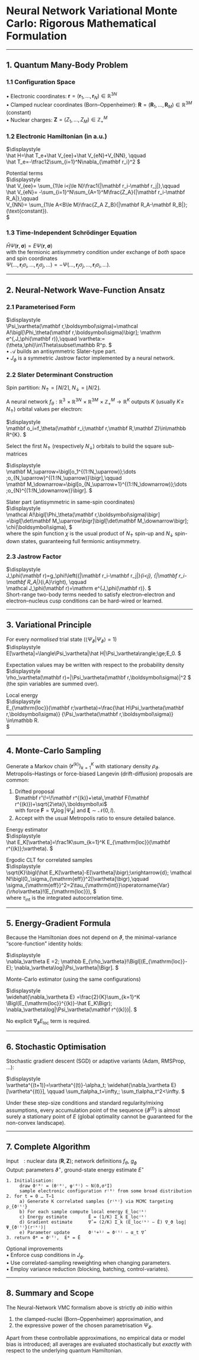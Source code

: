# **Neural Network Variational Monte Carlo: Rigorous Mathematical Formulation**  

---

## **1. Quantum Many-Body Problem**

### 1.1 Configuration Space  
• Electronic coordinates:                           $\mathbf r=(\mathbf r_1,\dots ,\mathbf r_N)\in\mathbb R^{3N}$  
• Clamped nuclear coordinates (Born–Oppenheimer): $\mathbf R=(\mathbf R_1,\dots ,\mathbf R_M)\in\mathbb R^{3M}$ (constant)  
• Nuclear charges:                                  $\mathbf Z=(Z_1,\dots ,Z_M)\in\mathbb Z_+^M$

### 1.2 Electronic Hamiltonian (in a.u.)  
$\displaystyle  
\hat H=\hat T_e+\hat V_{ee}+\hat V_{eN}+V_{NN}, \qquad  
\hat T_e=-\tfrac12\sum_{i=1}^N\nabla_{\mathbf r_i}^2
$  

Potential terms  
$\displaystyle  
\hat V_{ee}= \sum_{1\le i<j\le N}\frac1{|\mathbf r_i-\mathbf r_j|},\qquad  
\hat V_{eN}= -\sum_{i=1}^N\sum_{A=1}^M\frac{Z_A}{|\mathbf r_i-\mathbf R_A|},\qquad  
V_{NN}= \sum_{1\le A<B\le M}\frac{Z_A Z_B}{|\mathbf R_A-\mathbf R_B|}\;(\text{constant}).  
$

### 1.3 Time-Independent Schrödinger Equation  
$\hat H\Psi(\mathbf r,\boldsymbol\sigma)=E\Psi(\mathbf r,\boldsymbol\sigma)$  
with the fermionic antisymmetry condition under exchange of *both* space and spin coordinates  
$\Psi(\dots,\mathbf r_i\sigma_i,\dots,\mathbf r_j\sigma_j,\dots)= -\Psi(\dots,\mathbf r_j\sigma_j,\dots,\mathbf r_i\sigma_i,\dots)$.

---

## **2. Neural-Network Wave-Function Ansatz**

### 2.1 Parameterised Form  
$\displaystyle  
\Psi_\vartheta(\mathbf r,\boldsymbol\sigma)=\mathcal A\!\bigl[\Phi_\theta(\mathbf r,\boldsymbol\sigma)\bigr]\;
\mathrm e^{\,J_\phi(\mathbf r)},\qquad
\vartheta:=(\theta,\phi)\in\Theta\subset\mathbb R^p.
$  
• $\mathcal A$ builds an antisymmetric Slater-type part.  
• $J_\phi$ is a symmetric Jastrow factor implemented by a neural network.

### 2.2 Slater Determinant Construction  
Spin partition: $N_\uparrow=\lceil N/2\rceil,\;N_\downarrow=\lfloor N/2\rfloor$.  

A neural network $f_\theta:\mathbb R^{3}\!\times\mathbb R^{3N}\!\times\mathbb R^{3M}\!\times\mathbb Z_+^M\to\mathbb R^{K}$ outputs *K* (usually $K\!\ge\!N_\uparrow$) orbital values per electron:

$\displaystyle  
\mathbf o_i=f_\theta(\mathbf r_i;\mathbf r,\mathbf R,\mathbf Z)\in\mathbb R^{K}.
$  

Select the first $N_\uparrow$ (respectively $N_\downarrow$) orbitals to build the square sub-matrices  

$\displaystyle  
\mathbf M_\uparrow=\bigl[o_1^{(1:\!N_\uparrow)};\dots ;o_{N_\uparrow}^{(1:\!N_\uparrow)}\bigr],\qquad  
\mathbf M_\downarrow=\bigl[o_{N_\uparrow+1}^{(1:\!N_\downarrow)};\dots ;o_{N}^{(1:\!N_\downarrow)}\bigr].
$  

Slater part (antisymmetric in same-spin coordinates)  
$\displaystyle  
\mathcal A\!\bigl[\Phi_\theta(\mathbf r,\boldsymbol\sigma)\bigr]
       =\bigl[\det\mathbf M_\uparrow\bigr]\bigl[\det\mathbf M_\downarrow\bigr]\;
         \chi(\boldsymbol\sigma),
$  
where the spin function $\chi$ is the usual product of $N_\uparrow$ spin-up and $N_\downarrow$ spin-down states, guaranteeing full fermionic antisymmetry.

### 2.3 Jastrow Factor  
$\displaystyle  
J_\phi(\mathbf r)=g_\phi\!\left(\{|\mathbf r_i-\mathbf r_j|\}_{i<j},
                               \{|\mathbf r_i-\mathbf R_A|\}_{i,A}\right),
\qquad  
\mathcal J_\phi(\mathbf r)=\mathrm e^{J_\phi(\mathbf r)}.
$  
Short-range two-body terms needed to satisfy electron–electron and electron–nucleus cusp conditions can be hard-wired or learned.

---

## **3. Variational Principle**

For every *normalised* trial state ($\langle\Psi_\vartheta|\Psi_\vartheta\rangle=1$)  
$\displaystyle  
E[\vartheta]=\langle\Psi_\vartheta|\hat H|\Psi_\vartheta\rangle\;\ge\;E_0.
$  

Expectation values may be written with respect to the probability density  
$\displaystyle  
\rho_\vartheta(\mathbf r)=|\Psi_\vartheta(\mathbf r,\boldsymbol\sigma)|^2
$  
(the spin variables are summed over).

Local energy  
$\displaystyle  
E_{\mathrm{loc}}(\mathbf r;\vartheta)=\frac{\hat H\Psi_\vartheta(\mathbf r,\boldsymbol\sigma)}
                                           {\Psi_\vartheta(\mathbf r,\boldsymbol\sigma)}
                                          \in\mathbb R.  
$

---

## **4. Monte-Carlo Sampling**

Generate a Markov chain $\{\mathbf r^{(k)}\}_{k=1}^K$ with stationary density $\rho_\vartheta$.  
Metropolis–Hastings or force-biased Langevin (drift-diffusion) proposals are common:

1. Drifted proposal  
   $\mathbf r'\!=\!\mathbf r^{(k)}+\eta\,\mathbf F(\mathbf r^{(k)})+\sqrt{2\eta}\,\boldsymbol\xi$  
   with force $\mathbf F=\nabla_{\mathbf r}\log|\Psi_\vartheta|$ and $\boldsymbol\xi\sim\mathcal N(0,I)$.  
2. Accept with the usual Metropolis ratio to ensure detailed balance.

Energy estimator  
$\displaystyle  
\hat E_K[\vartheta]=\frac1K\sum_{k=1}^K E_{\mathrm{loc}}(\mathbf r^{(k)};\vartheta).
$  

Ergodic CLT for correlated samples  
$\displaystyle  
\sqrt{K}\bigl(\hat E_K[\vartheta]-E[\vartheta]\bigr)\;\xrightarrow{d}\;
\mathcal N\!\bigl(0,\,\sigma_{\mathrm{eff}}^2[\vartheta]\bigr),\qquad
\sigma_{\mathrm{eff}}^2=2\tau_{\mathrm{int}}\operatorname{Var}_{\rho_\vartheta}\!(E_{\mathrm{loc}}),
$  
where $\tau_{\mathrm{int}}$ is the integrated autocorrelation time.

---

## **5. Energy-Gradient Formula**

Because the Hamiltonian does not depend on $\vartheta$, the minimal-variance “score-function” identity holds:

$\displaystyle  
\nabla_\vartheta E
      =2\; \mathbb E_{\rho_\vartheta}\!\Bigl[(E_{\mathrm{loc}}-E)\;
                                                \nabla_\vartheta\log|\Psi_\vartheta|\Bigr].
$  

Monte-Carlo estimator (using the same configurations)  

$\displaystyle  
\widehat{\nabla_\vartheta E}
      =\frac{2}{K}\sum_{k=1}^K
         \Bigl(E_{\mathrm{loc}}^{(k)}-\hat E_K\Bigr)\;
         \nabla_\vartheta\log|\Psi_\vartheta(\mathbf r^{(k)})|.
$  

No explicit $\nabla_\vartheta E_{\mathrm{loc}}$ term is required.

---

## **6. Stochastic Optimisation**

Stochastic gradient descent (SGD) or adaptive variants (Adam, RMSProp, …):

$\displaystyle  
\vartheta^{(t+1)}=\vartheta^{(t)}-\alpha_t\;
                  \widehat{\nabla_\vartheta E}[\vartheta^{(t)}],
\qquad
\sum_t\alpha_t=\infty,\;
\sum_t\alpha_t^2<\infty.
$

Under these step-size conditions and standard regularity/mixing assumptions, every accumulation point of the sequence $\{\vartheta^{(t)}\}$ is almost surely a stationary point of $E$ (global optimality cannot be guaranteed for the non-convex landscape).

---

## **7. Complete Algorithm**

Input : nuclear data $(\mathbf R,\mathbf Z)$; network definitions $f_\theta$, $g_\phi$  
Output: parameters $\vartheta^\star$, ground-state energy estimate $E^\star$

```
1. Initialisation:
     draw ϑ⁽⁰⁾ = (θ⁽⁰⁾, φ⁽⁰⁾) ~ N(0,σ²I)
     sample electronic configuration r⁽⁰⁾ from some broad distribution
2. for t = 0 … T−1
     a) Generate K correlated samples {r⁽ᵏ⁾} via MCMC targeting ρ_{ϑ⁽ᵗ⁾}
     b) For each sample compute local energy E_loc⁽ᵏ⁾
     c) Energy estimate        Ē = (1/K) Σ_k E_loc⁽ᵏ⁾
     d) Gradient estimate      ∇̂ = (2/K) Σ_k (E_loc⁽ᵏ⁾ − Ē) ∇_ϑ log|Ψ_{ϑ⁽ᵗ⁾}(r⁽ᵏ⁾)|
     e) Parameter update       ϑ⁽ᵗ+¹⁾ = ϑ⁽ᵗ⁾ − α_t ∇̂
3. return ϑ* = ϑ⁽ᵀ⁾,  E* = Ē
```

Optional improvements  
• Enforce cusp conditions in $J_\phi$.  
• Use correlated-sampling reweighting when changing parameters.  
• Employ variance reduction (blocking, batching, control-variates).

---

## **8. Summary and Scope**

The Neural-Network VMC formalism above is strictly *ab initio* within  

1. the clamped-nuclei (Born–Oppenheimer) approximation, and  
2. the expressive power of the chosen parametrisation $\Psi_\vartheta$.  

Apart from these controllable approximations, no empirical data or model bias is introduced; all averages are evaluated stochastically but *exactly* with respect to the underlying quantum Hamiltonian.